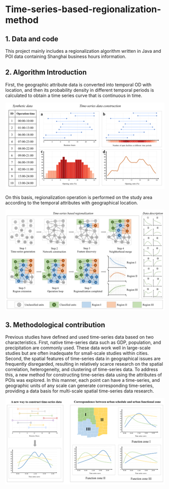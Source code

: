 # Time-series-based-regionalization-method

## 1. Data and code
This project mainly includes a regionalization algorithm written in Java and POI data containing Shanghai business hours information.

## 2. Algorithm Introduction
First, the geographic attribute data is converted into temporal OD with location, and then its probability density in different temporal periods is calculated to obtain a time series curve that is continuous in time.

![image](https://github.com/AnonymousGISer0309/Time-series-based-regionalization-method/blob/main/Construction%20of%20temporal%20OD%20flow.png)

On this basis, regionalization operation is performed on the study area according to the temporal attributes with geographical location.

![image](https://github.com/AnonymousGISer0309/Time-series-based-regionalization-method/blob/main/Regionalization%20workflow.png)

## 3. Methodological contribution

Previous studies have defined and used time-series data based on two characteristics. First, native time-series data such as GDP, population, and precipitation are commonly used. These data work well in large-scale studies but are often inadequate for small-scale studies within cities. Second, the spatial features of time-series data in geographical issues are frequently disregarded, resulting in relatively scarce research on the spatial correlation, heterogeneity, and clustering of time-series data. To address this, a new method for constructing time-series data using the attributes of POIs was explored. In this manner, each point can have a time-series, and geographic units of any scale can generate corresponding time-series, providing a data basis for multi-scale spatial time-series data research.

![image](https://github.com/AnonymousGISer0309/Time-series-based-regionalization-method/blob/main/Methodological%20contributions.png)
